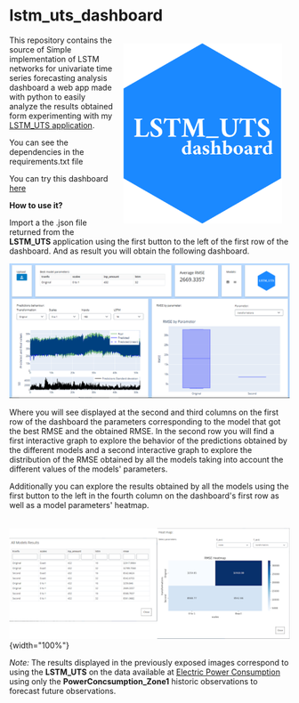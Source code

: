 # lstm_uts_dashboard

<img src="descp/logo.png" alt="Cover image" width="285" align="right" style="margin: 1em"/> This repository contains the source of Simple implementation of LSTM networks for univariate time series forecasting analysis dashboard a web app made with python to easily analyze the results obtained form experimenting with my [LSTM_UTS application](https://0192def5-e80b-f2a8-66e3-12e608a87111.share.connect.posit.cloud/).

You can see the dependencies in the requirements.txt file

You can try this dashboard [here](https://davidrsch.github.io/lstm_uts_dashboard/)

**How to use it?**

Import a the .json file returned from the **LSTM_UTS** application using the first button to the left of the first row of the dashboard. And as result you will obtain the following dashboard.

![Dashboard](descp/openend_app.png)

Where you will see displayed at the second and third columns on the first row of the dashboard the parameters corresponding to the model that got the best RMSE and the obtained RMSE. In the second row you will find a first interactive graph to explore the behavior of the predictions obtained by the different models and a second interactive graph to explore the distribution of the RMSE obtained by all the models taking into account the different values of the models' parameters.

Additionally you can explore the results obtained by all the models using the first button to the left in the fourth column on the dashboard's first row as well as a model parameters' heatmap.

<div style="width: 100%; height: 5px;"></div>

![Results table and parameters heatmap](descp/modals.png){width="100%"}

*Note:* The results displayed in the previously exposed images correspond to using the **LSTM_UTS** on the data available at [Electric Power Consumption](https://www.kaggle.com/datasets/fedesoriano/electric-power-consumption) using only the **PowerConcsumption_Zone1** historic observations to forecast future observations.